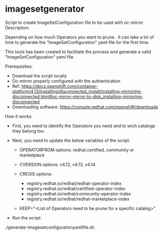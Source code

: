 # imagesetgenerator
Script to create ImageSetConfiguration file to be used with oc-mirror
Description:

Depending on how much Operators you want to prune.  It can take a lot of time to generate the “ImageSetConfiguration” yaml file for the first time. 

This tools has been created to facilitate the process and generate a valid “ImageSetConfiguration” yaml file.

Prerequisites:

- Download the script locally
- Oc-mirror properly configured with the authentication
- Ref: <https://docs.openshift.com/container-platform/4.13/installing/disconnected_install/installing-mirroring-disconnected.html#oc-mirror-mirror-to-disk_installing-mirroring-disconnected>
- Downloading software: <https://console.redhat.com/openshift/downloads>

How it works:

- First, you need to identify the Operators you need and to wich catalogs they belong too.

- Next, you need to update the below variables of the script:

  - OPERATORFROM options: redhat,certified, community or marketplace

  - CVERSION options: v4.12, v4.13, v4.14

  - CREGIS options: 

    - registry.redhat.io/redhat/redhat-operator-index
    - registry.redhat.io/redhat/certified-operator-index
    - registry.redhat.io/redhat/community-operator-index
    - registry.redhat.io/redhat/redhat-marketplace-index

  - KEEP="\<List of Operators need to be prune for a specific catalog>"

- Run the script:

./generate-imagesetconfigurationyamlfile.sh

